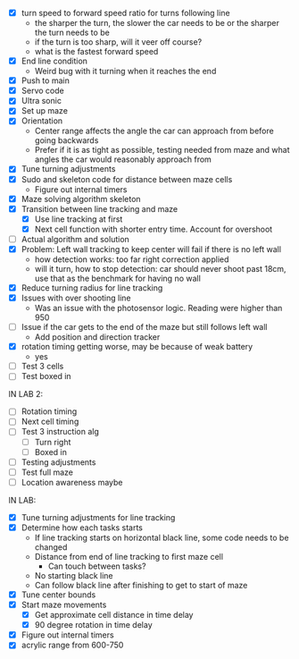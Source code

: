 - [x] turn speed to forward speed ratio for turns following line
    - the sharper the turn, the slower the car needs to be or the sharper the turn needs to be
    - if the turn is too sharp, will it veer off course?
    - what is the fastest forward speed
- [x] End line condition
    - Weird bug with it turning when it reaches the end
- [x] Push to main
- [x] Servo code
- [x] Ultra sonic
- [x] Set up maze
- [x] Orientation
    - Center range affects the angle the car can approach from before going backwards
    - Prefer if it is as tight as possible, testing needed from maze and what angles the car would reasonably approach from
- [x] Tune turning adjustments
- [x] Sudo and skeleton code for distance between maze cells
    - Figure out internal timers
- [x] Maze solving algorithm skeleton
- [x] Transition between line tracking and maze
    - [x] Use line tracking at first
    - [x] Next cell function with shorter entry time. Account for overshoot
- [ ] Actual algorithm and solution
- [x] Problem: Left wall tracking to keep center will fail if there is no left wall
    - how detection works: too far right correction applied
    - will it turn, how to stop detection: car should never shoot past 18cm, use that as the benchmark for having no wall
- [x] Reduce turning radius for line tracking
- [x] Issues with over shooting line
    - Was an issue with the photosensor logic. Reading were higher than 950
- [ ] Issue if the car gets to the end of the maze but still follows left wall
    - Add position and direction tracker
- [x] rotation timing getting worse, may be because of weak battery
    - yes
- [ ] Test 3 cells
- [ ] Test boxed in

IN LAB 2:
- [ ] Rotation timing
- [ ] Next cell timing
- [ ] Test 3 instruction alg
    - [ ] Turn right
    - [ ] Boxed in
- [ ] Testing adjustments
- [ ] Test full maze
- [ ] Location awareness maybe

IN LAB:
- [x] Tune turning adjustments for line tracking
- [x] Determine how each tasks starts
    - If line tracking starts on horizontal black line, some code needs to be changed
    - Distance from end of line tracking to first maze cell
        - Can touch between tasks?
    - No starting black line
    - Can follow black line after finishing to get to start of maze
- [x] Tune center bounds
- [x] Start maze movements
    - [x] Get approximate cell distance in time delay
    - [x] 90 degree rotation in time delay
- [x] Figure out internal timers
- [x] acrylic range from 600-750